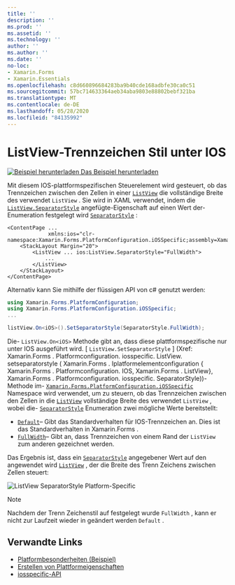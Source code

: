 ```yaml
---
title: ''
description: ''
ms.prod: ''
ms.assetid: ''
ms.technology: ''
author: ''
ms.author: ''
ms.date: ''
no-loc:
- Xamarin.Forms
- Xamarin.Essentials
ms.openlocfilehash: c8d660896684283ba9b40cde168adbfe30ca0c51
ms.sourcegitcommit: 57bc714633364aeb34aba9803e88802bebf321ba
ms.translationtype: MT
ms.contentlocale: de-DE
ms.lasthandoff: 05/28/2020
ms.locfileid: "84135992"
---
```

# <a name="listview-separator-style-on-ios"></a>ListView-Trennzeichen Stil unter IOS

[![Beispiel herunterladen](~/media/shared/download.png) Das Beispiel herunterladen](https://docs.microsoft.com/samples/xamarin/xamarin-forms-samples/userinterface-platformspecifics)

Mit diesem IOS-plattformspezifischen Steuerelement wird gesteuert, ob das Trennzeichen zwischen den Zellen in einer [`ListView`](xref:Xamarin.Forms.ListView) die vollständige Breite des verwendet `ListView` . Sie wird in XAML verwendet, indem die [`ListView.SeparatorStyle`](xref:Xamarin.Forms.PlatformConfiguration.iOSSpecific.ListView.SeparatorStyleProperty) angefügte-Eigenschaft auf einen Wert der-Enumeration festgelegt wird [`SeparatorStyle`](xref:Xamarin.Forms.PlatformConfiguration.iOSSpecific.SeparatorStyle) :

```xaml
<ContentPage ...
             xmlns:ios="clr-namespace:Xamarin.Forms.PlatformConfiguration.iOSSpecific;assembly=Xamarin.Forms.Core">
    <StackLayout Margin="20">
        <ListView ... ios:ListView.SeparatorStyle="FullWidth">
            ...
        </ListView>
    </StackLayout>
</ContentPage>
```

Alternativ kann Sie mithilfe der flüssigen API von c# genutzt werden:

```csharp
using Xamarin.Forms.PlatformConfiguration;
using Xamarin.Forms.PlatformConfiguration.iOSSpecific;
...

listView.On<iOS>().SetSeparatorStyle(SeparatorStyle.FullWidth);
```

Die- `ListView.On<iOS>` Methode gibt an, dass diese plattformspezifische nur unter IOS ausgeführt wird. [ `ListView.SetSeparatorStyle` ] (Xref: Xamarin.Forms . Platformconfiguration. iosspecific. ListView. setseparatorstyle ( Xamarin.Forms . Iplatformelementconfiguration { Xamarin.Forms . Platformconfiguration. IOS, Xamarin.Forms . ListView}, Xamarin.Forms . Platformconfiguration. iosspecific. SeparatorStyle))-Methode im- [`Xamarin.Forms.PlatformConfiguration.iOSSpecific`](xref:Xamarin.Forms.PlatformConfiguration.iOSSpecific) Namespace wird verwendet, um zu steuern, ob das Trennzeichen zwischen den Zellen in die [`ListView`](xref:Xamarin.Forms.ListView) vollständige Breite des verwendet `ListView` , wobei die- [`SeparatorStyle`](xref:Xamarin.Forms.PlatformConfiguration.iOSSpecific.SeparatorStyle) Enumeration zwei mögliche Werte bereitstellt:

- [`Default`](xref:Xamarin.Forms.PlatformConfiguration.iOSSpecific.SeparatorStyle.Default)– Gibt das Standardverhalten für IOS-Trennzeichen an. Dies ist das Standardverhalten in Xamarin.Forms .
- [`FullWidth`](xref:Xamarin.Forms.PlatformConfiguration.iOSSpecific.SeparatorStyle.FullWidth)– Gibt an, dass Trennzeichen von einem Rand der `ListView` zum anderen gezeichnet werden.

Das Ergebnis ist, dass ein [`SeparatorStyle`](xref:Xamarin.Forms.PlatformConfiguration.iOSSpecific.SeparatorStyle) angegebener Wert auf den angewendet wird [`ListView`](xref:Xamarin.Forms.ListView) , der die Breite des Trenn Zeichens zwischen Zellen steuert:

![](listview-separator-style-images/listview-separatorstyle.png "ListView SeparatorStyle Platform-Specific")

> [!NOTE]
> Nachdem der Trenn Zeichenstil auf festgelegt wurde `FullWidth` , kann er nicht zur Laufzeit wieder in geändert werden `Default` .

## <a name="related-links"></a>Verwandte Links

- [Platformbesonderheiten (Beispiel)](https://docs.microsoft.com/samples/xamarin/xamarin-forms-samples/userinterface-platformspecifics)
- [Erstellen von Plattformeigenschaften](~/xamarin-forms/platform/platform-specifics/index.md#creating-platform-specifics)
- [iosspecific-API](xref:Xamarin.Forms.PlatformConfiguration.iOSSpecific)
